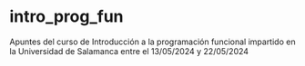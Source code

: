 # intro_prog_fun
Apuntes del curso de Introducción a la programación funcional impartido en la Universidad de Salamanca entre el 13/05/2024 y 22/05/2024

